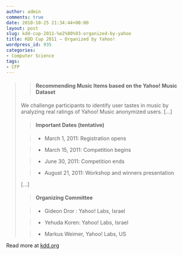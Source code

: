 ```yaml
---
author: admin
comments: true
date: 2010-10-25 21:34:44+00:00
layout: post
slug: kdd-cup-2011-%e2%80%93-organized-by-yahoo
title: KDD Cup 2011 – Organized by Yahoo!
wordpress_id: 935
categories:
- Computer Science
tags:
- CFP
---
```


<blockquote>

> 
> #### Recommending Music Items based on the Yahoo! Music Dataset
> 
> 
We challenge participants to identify user tastes in music by analyzing real ratings of Yahoo! Music anonymized users. […]

> 
> #### Important Dates (tentative)
> 
> 

> 
> 
	
>   * March 1, 2011: Registration opens
> 
	
>   * March 15, 2011: Competition begins
> 
	
>   * June 30, 2011: Competition ends
> 
	
>   * August 21, 2011: Workshop and winners presentation
> 

[...]

> 
> #### Organizing Committee
> 
> 

> 
> 
	
>   * Gideon Dror : Yahoo! Labs, Israel
> 
	
>   * Yehuda Koren: Yahoo! Labs, Israel
> 
	
>   * Markus Weimer, Yahoo! Labs, US
> 

</blockquote>


Read more at [kdd.org](http://www.kdd.org/kdd2011/kddcup.shtml)
